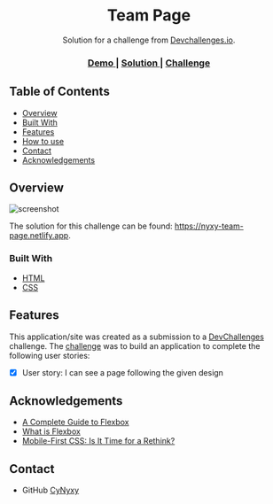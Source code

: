<h1 align="center">Team Page</h1>

<div align="center">
   Solution for a challenge from  <a href="http://devchallenges.io" target="_blank">Devchallenges.io</a>.
</div>

<div align="center">
  <h3>
    <a href="https://nyxy-team-page.netlify.app">
      Demo
    </a>
    <span> | </span>
    <a href="https://devchallenges.io/solutions/JiuaQrYPN7xVxMmassdd">
      Solution
    </a>
    <span> | </span>
    <a href="https://devchallenges.io/challenges/hhmesazsqgKXrTkYkt0U">
      Challenge
    </a>
  </h3>
</div>


## Table of Contents

- [Overview](#overview)
- [Built With](#built-with)
- [Features](#features)
- [How to use](#how-to-use)
- [Contact](#contact)
- [Acknowledgements](#acknowledgements)


## Overview

![screenshot](https://i.ibb.co/mFT8bwd/devchallenge04.png)

The solution for this challenge can be found: https://nyxy-team-page.netlify.app.


### Built With

- [HTML](https://www.w3schools.com)
- [CSS](https://css-tricks.com)


## Features

This application/site was created as a submission to a [DevChallenges](https://devchallenges.io/challenges) challenge. The [challenge](https://devchallenges.io/challenges/hhmesazsqgKXrTkYkt0U) was to build an application to complete the following user stories:

- [x] User story: I can see a page following the given design


## Acknowledgements

- [A Complete Guide to Flexbox](https://css-tricks.com/snippets/css/a-guide-to-flexbox/)
- [What is Flexbox](https://dev.to/virensuthar/get-started-with-flexbox-3in5)
- [Mobile-First CSS: Is It Time for a Rethink?](https://alistapart.com/article/mobile-first-css-is-it-time-for-a-rethink/)


## Contact

- GitHub [CyNyxy](https://github.com/CyNyxy)
